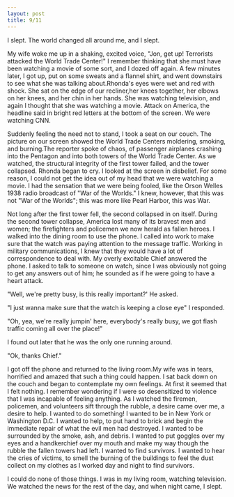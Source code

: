 ```yaml
--- 
layout: post
title: 9/11
---
```


I slept. The world changed all around me, and I slept.

My wife woke me up in a shaking, excited voice, "Jon, get up! Terrorists attacked the World Trade Center!" I remember thinking that she must have been watching a movie of some sort, and I dozed off again. A few minutes later, I got up, put on some sweats and a flannel shirt, and went downstairs to see what she was talking about.Rhonda's eyes were wet and red with shock. She sat on the edge of our recliner,her knees together, her elbows on her knees, and her chin in her hands. She was watching television, and again I thought that she was watching a movie. Attack on America, the headline said in bright red letters at the bottom of the screen. We were watching CNN.

Suddenly feeling the need not to stand, I took a seat on our couch. The picture on our screen showed the World Trade Centers moldering, smoking, and burning.The reporter spoke of chaos, of passenger airplanes crashing into the Pentagon and into both towers of the World Trade Center. As we watched, the structural integrity of the first tower failed, and the tower collapsed. Rhonda began to cry. I looked at the screen in disbelief. For some reason, I could not get the idea out of my head that we were watching a movie. I had the sensation that we were being fooled, like the Orson Welles 1938 radio broadcast of "War of the Worlds." I knew, however, that this was not "War of the Worlds"; this was more like Pearl Harbor, this was War.

Not long after the first tower fell, the second collapsed in on itself. During the second tower collapse, America lost many of its bravest men and women; the firefighters and policemen we now herald as fallen heroes. I walked into the dining room to use the phone. I called into work to make sure that the watch was paying attention to the message traffic. Working in military communications, I knew that they would have a lot of correspondence to deal with. My overly excitable Chief answered the phone. I asked to talk to someone on watch, since I was obviously not going to get any answers out of him; he sounded as if he were going to have a heart attack.

"Well, we're pretty busy, is this really important?' He asked.

"I just wanna make sure that the watch is keeping a close eye" I responded.

"Oh, yea, we're really jumpin' here, everybody's really busy, we got flash traffic coming all over the place!"

I found out later that he was the only one running around.

"Ok, thanks Chief."

I got off the phone and returned to the living room.My wife was in tears, horrified and amazed that such a thing could happen. I sat back down on the couch and began to contemplate my own feelings. At first it seemed that I felt nothing. I remember wondering if I were so desensitized to violence that I was incapable of feeling anything. As I watched the firemen, policemen, and volunteers sift through the rubble, a desire came over me, a desire to help. I wanted to do something! I wanted to be in New York or Washington D.C. I wanted to help, to put hand to brick and begin the immediate repair of what the evil men had destroyed. I wanted to be surrounded by the smoke, ash, and debris. I wanted to put goggles over my eyes and a handkerchief over my mouth and make my way though the rubble the fallen towers had left. I wanted to find survivors. I wanted to hear the cries of victims, to smell the burning of the buildings to feel the dust collect on my clothes as I worked day and night to find survivors.

I could do none of those things. I was in my living room, watching television.  We watched the news for the rest of the day, and when night came, I slept.
